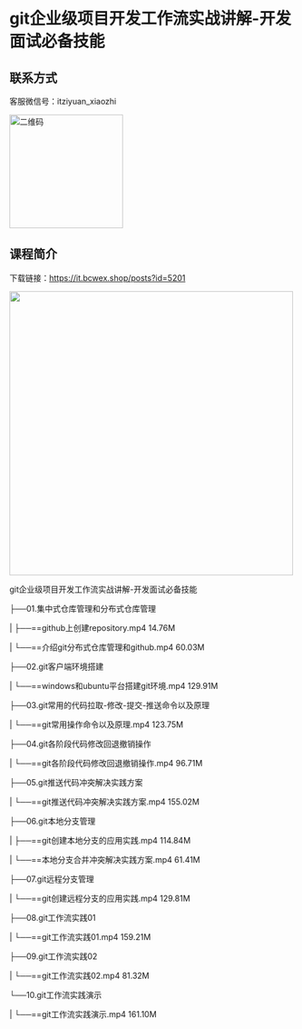 # git企业级项目开发工作流实战讲解-开发面试必备技能

## 联系方式

客服微信号：itziyuan_xiaozhi

<img src="https://ziyuanyun.oss-cn-guangzhou.aliyuncs.com/common/20240614073449/666b82192834a.jpg" width="200" height="200" alt="二维码">

## 课程简介

下载链接：https://it.bcwex.shop/posts?id=5201

<img src="https://ziyuanyun.oss-cn-guangzhou.aliyuncs.com/yun/20241201160300/674c18340cb7d.jpg" width="500" alt="">

  git企业级项目开发工作流实战讲解-开发面试必备技能



 ├──01.集中式仓库管理和分布式仓库管理

 | ├──==github上创建repository.mp4 14.76M

 | └──==介绍git分布式仓库管理和github.mp4 60.03M

 ├──02.git客户端环境搭建

 | └──==windows和ubuntu平台搭建git环境.mp4 129.91M

 ├──03.git常用的代码拉取-修改-提交-推送命令以及原理

 | └──==git常用操作命令以及原理.mp4 123.75M

 ├──04.git各阶段代码修改回退撤销操作

 | └──==git各阶段代码修改回退撤销操作.mp4 96.71M

 ├──05.git推送代码冲突解决实践方案

 | └──==git推送代码冲突解决实践方案.mp4 155.02M

 ├──06.git本地分支管理

 | ├──==git创建本地分支的应用实践.mp4 114.84M

 | └──==本地分支合并冲突解决实践方案.mp4 61.41M

 ├──07.git远程分支管理

 | └──==git创建远程分支的应用实践.mp4 129.81M

 ├──08.git工作流实践01

 | └──==git工作流实践01.mp4 159.21M

 ├──09.git工作流实践02

 | └──==git工作流实践02.mp4 81.32M

 └──10.git工作流实践演示

 | └──==git工作流实践演示.mp4 161.10M

  